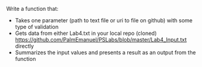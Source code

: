 Write a function that:

+ Takes one parameter (path to text file or uri to file on github) with some type of validation
+ Gets data from either
   Lab4.txt in your local repo (cloned)
   https://github.com/PalmEmanuel/PSLabs/blob/master/Lab4_Input.txt directly
+ Summarizes the input values and presents a result as an output from the function